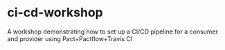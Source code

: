 # ci-cd-workshop
A workshop demonstrating how to set up a CI/CD pipeline for a consumer and provider using Pact+Pactflow+Travis CI
